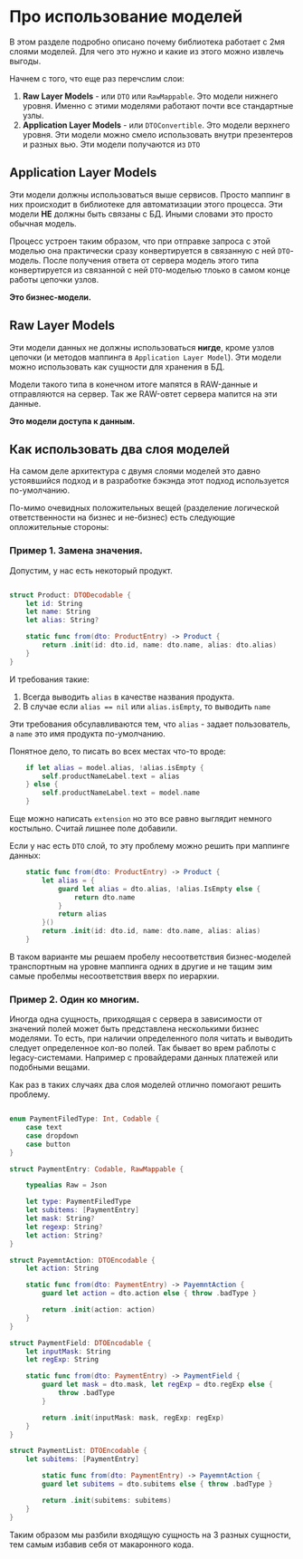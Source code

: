 # Про использование моделей

В этом разделе подробно описано почему библиотека работает с 2мя слоями моделей. Для чего это нужно и какие из этого можно извлечь выгоды. 

Начнем с того, что еще раз перечслим слои:

1) **Raw Layer Models** - или `DTO` или `RawMappable`. Это модели нижнего уровня. Именно с этими моделями работают почти все стандартные узлы. 
2) **Application Layer Models** - или `DTOConvertible`. Это модели верхнего уровня. Эти модели можно смело использовать внутри презентеров и разных вью. Эти модели получаются из `DTO`

## Application Layer Models

Эти модели должны использоваться выше сервисов. Просто маппинг в них происходит в библиотеке для автоматизации этого процесса. 
Эти модели **НЕ** должны быть связаны с БД.
Иными словами это просто обычная модель. 

Процесс устроен таким образом, что при отправке запроса с этой моделью она практически сразу конвертируется в связанную с ней `DTO`-модель.
После получения ответа от сервера модель этого типа конвертируется из связанной с ней `DTO`-моделью тлоько в самом конце работы цепочки узлов. 

**Это бизнес-модели.**

## Raw Layer Models

Эти модели данных не должны использоваться **нигде**, кроме узлов цепочки (и методов маппинга в `Application Layer Model`).
Эти модели можно использовать как сущности для хранения в БД. 

Модели такого типа в конечном итоге мапятся в RAW-данные и отправляются на сервер. Так же RAW-овтет сервера мапится на эти данные. 

**Это модели доступа к данным.**

## Как использовать два слоя моделей

На самом деле архитектура с двумя слоями моделей это давно устоявшийся подход и в разработке бэкэнда этот подход используется по-умолчанию. 

По-мимо очевидных положительных вещей (разделение логической ответственности на бизнес и не-бизнес) есть следующие опложительные стороны:

### Пример 1. Замена значения. 

Допустим, у нас есть некоторый продукт. 

```Swift

struct Product: DTODecodable {
    let id: String
    let name: String
    let alias: String?

    static func from(dto: ProductEntry) -> Product {
        return .init(id: dto.id, name: dto.name, alias: dto.alias)
    }
}
```

И требования такие:
1) Всегда выводить `alias` в качестве названия продукта. 
2) В случае если `alias == nil` или `alias.isEmpty`, то выводить `name` 

Эти требования обсулавливаются тем, что `alias` - задает пользователь, а `name` это имя продукта по-умолчанию. 

Понятное дело, то писать во всех местах что-то вроде:
```Swift
    if let alias = model.alias, !alias.isEmpty {
        self.productNameLabel.text = alias
    } else {
        self.productNameLabel.text = model.name
    }
```

Еще можно написать `extension` но это все равно выглядит немного костыльно. Считай лишнее поле добавили. 

Если у нас есть `DTO` слой, то эту проблему можно решить при маппинге данных:

```Swift
    static func from(dto: ProductEntry) -> Product {
        let alias = {
            guard let alias = dto.alias, !alias.IsEmpty else {
                return dto.name
            }
            return alias
        }()
        return .init(id: dto.id, name: dto.name, alias: alias)
    }
```
В таком варианте мы решаем пробелу несоответствия бизнес-моделей транспортным на уровне маппинга одних в другие и не тащим эим самые пробелмы несоответствия вверх по иерархии. 

### Пример 2. Один ко многим.

Иногда одна сущность, приходящая с сервера в зависимости от значений полей может быть представлена несколькими бизнес моделями. 
То есть, при наличии определенного поля читать и выводить следует определенное кол-во полей. Так бывает во врем раблоты с legacy-системами. Например с провайдерами данных платежей или подобными вещами.

Как раз в таких случаях два слоя моделей отлично помогают решить проблему. 

```Swift

enum PaymentFiledType: Int, Codable {
    case text
    case dropdown
    case button
}

struct PaymentEntry: Codable, RawMappable {

    typealias Raw = Json

    let type: PaymentFiledType
    let subitems: [PaymentEntry]
    let mask: String?
    let regexp: String?
    let action: String?
}

struct PayemntAction: DTOEncodable {
    let action: String

    static func from(dto: PaymentEntry) -> PayemntAction {
        guard let action = dto.action else { throw .badType } 

        return .init(action: action)
    }
}

struct PaymentField: DTOEncodable {
    let inputMask: String
    let regExp: String

    static func from(dto: PaymentEntry) -> PaymentField {
        guard let mask = dto.mask, let regExp = dto.regExp else { 
            throw .badType 
        } 

        return .init(inputMask: mask, regExp: regExp)
    }
}

struct PaymentList: DTOEncodable {
    let subitems: [PaymentEntry]

        static func from(dto: PaymentEntry) -> PayemntAction {
        guard let subitems = dto.subitems else { throw .badType } 

        return .init(subitems: subitems)
    }
}
```

Таким образом мы разбили входящую сущность на 3 разных сущности, тем самым избавив себя от макаронного кода. 